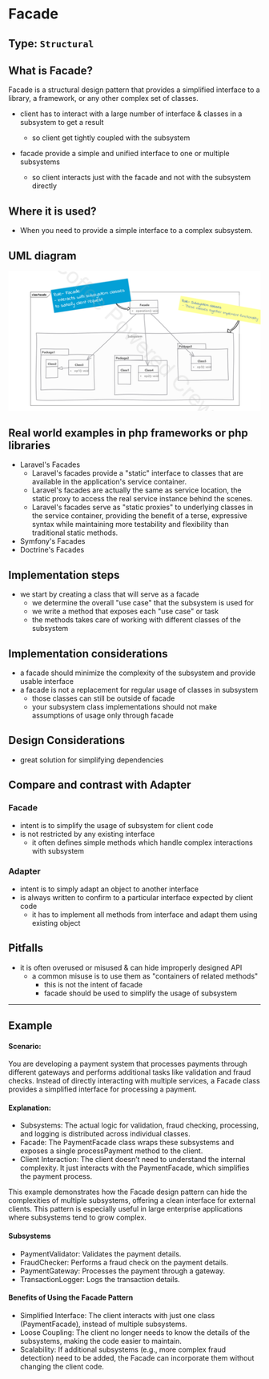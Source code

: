 # Facade

## Type: `Structural`

## What is Facade?

Facade is a structural design pattern that provides a simplified interface to a library, a framework, or any other complex set of classes.

* client has to interact with a large number of interface & classes in a subsystem to get a result
  * so client get tightly coupled with the subsystem

* facade provide a simple and unified interface to one or multiple subsystems
  * so client interacts just with the facade and not with the subsystem directly

## Where it is used?

* When you need to provide a simple interface to a complex subsystem.

## UML diagram 

![Facade](resources/uml.png)

## Real world examples in php frameworks or php libraries

* Laravel's Facades
  * Laravel's facades provide a "static" interface to classes that are available in the application's service container.
  * Laravel's facades are actually the same as service location, the static proxy to access the real service instance behind the scenes.
  * Laravel's facades serve as "static proxies" to underlying classes in the service container, providing the benefit of a terse, expressive syntax while maintaining more testability and flexibility than traditional static methods.
* Symfony's Facades
* Doctrine's Facades

## Implementation steps

* we start by creating a class that will serve as a facade
  * we determine the overall "use case" that the subsystem is used for
  * we write a method that exposes each "use case" or task
  * the methods takes care of working with different classes of the subsystem

## Implementation considerations

* a facade should minimize the complexity of the subsystem and provide usable interface
* a facade is not a replacement for regular usage of classes in subsystem
  * those classes can still be outside of facade
  * your subsystem class implementations should not make assumptions of usage only through facade


## Design Considerations
* great solution for simplifying dependencies

## Compare and contrast with Adapter

### Facade

* intent is to simplify the usage of subsystem for client code
* is not restricted by any existing interface
  * it often defines simple methods which handle complex interactions with subsystem
  
### Adapter

* intent is to simply adapt an object to another interface
* is always written to confirm to a particular interface expected by client code
  * it has to implement all methods from interface and adapt them using existing object

## Pitfalls
* it is often overused or misused & can hide improperly designed API
  * a common misuse is to use them as "containers of related methods"
    * this is not the intent of facade
    * facade should be used to simplify the usage of subsystem

---

## Example

#### Scenario:
You are developing a payment system that processes payments through different gateways and performs additional tasks like validation and fraud checks.
Instead of directly interacting with multiple services, a Facade class provides a simplified interface for processing a payment.

#### Explanation:
* Subsystems: The actual logic for validation, fraud checking, processing, and logging is distributed across individual classes.
* Facade: The PaymentFacade class wraps these subsystems and exposes a single processPayment method to the client.
* Client Interaction: The client doesn’t need to understand the internal complexity. It just interacts with the PaymentFacade, which simplifies the payment process.

This example demonstrates how the Facade design pattern can hide the complexities of multiple subsystems, offering a clean interface for external clients. This pattern is especially useful in large enterprise applications where subsystems tend to grow complex.

#### Subsystems

* PaymentValidator: Validates the payment details.
* FraudChecker: Performs a fraud check on the payment details.
* PaymentGateway: Processes the payment through a gateway.
* TransactionLogger: Logs the transaction details.

#### Benefits of Using the Facade Pattern
* Simplified Interface: The client interacts with just one class (PaymentFacade), instead of multiple subsystems.
* Loose Coupling: The client no longer needs to know the details of the subsystems, making the code easier to maintain.
* Scalability: If additional subsystems (e.g., more complex fraud detection) need to be added, the Facade can incorporate them without changing the client code.
